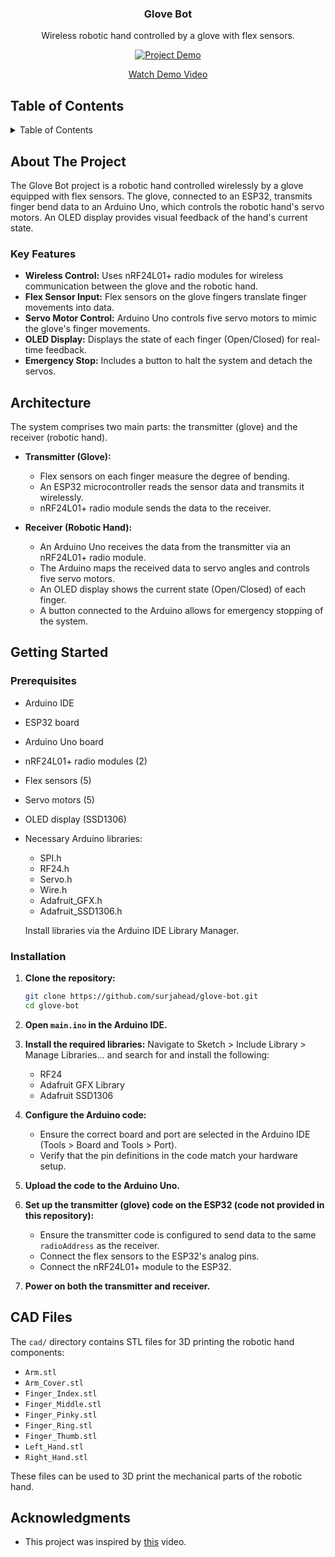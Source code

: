 <div align="center">
  
<h3 align="center">Glove Bot</h3>

  <p align="center">
    Wireless robotic hand controlled by a glove with flex sensors.
    <br />
  </p>
</div>

<!-- REMOVE THIS IF YOU DON'T HAVE A DEMO -->
<!-- TIP: You can alternatively directly upload a video up to 100MB by dropping it in while editing the README on GitHub. This displays a video player directly on GitHub instead of making it so that you have to click an image/link -->
<p align="center">
  <a href="https://youtu.be/sKcfIg82iaY">
    <img src="assets/demo.gif" alt="Project Demo">
  </a>
</p>
<p align="center">
  <a href="https://youtu.be/sKcfIg82iaY">Watch Demo Video</a>
</p>


## Table of Contents

<details>
  <summary>Table of Contents</summary>
  <ol>
    <li>
      <a href="#about-the-project">About The Project</a>
      <ul>
        <li><a href="#key-features">Key Features</a></li>
      </ul>
    </li>
    <li><a href="#architecture">Architecture</a></li>
    <li>
      <a href="#getting-started">Getting Started</a>
      <ul>
        <li><a href="#prerequisites">Prerequisites</a></li>
        <li><a href="#installation">Installation</a></li>
      </ul>
    </li>
    <li><a href="#cad-files">CAD Files</a></li>
    <li><a href="#acknowledgments">Acknowledgments</a></li>
  </ol>
</details>

## About The Project

The Glove Bot project is a robotic hand controlled wirelessly by a glove equipped with flex sensors. The glove, connected to an ESP32, transmits finger bend data to an Arduino Uno, which controls the robotic hand's servo motors. An OLED display provides visual feedback of the hand's current state.

### Key Features

- **Wireless Control:** Uses nRF24L01+ radio modules for wireless communication between the glove and the robotic hand.
- **Flex Sensor Input:** Flex sensors on the glove fingers translate finger movements into data.
- **Servo Motor Control:** Arduino Uno controls five servo motors to mimic the glove's finger movements.
- **OLED Display:** Displays the state of each finger (Open/Closed) for real-time feedback.
- **Emergency Stop:** Includes a button to halt the system and detach the servos.
## Architecture

The system comprises two main parts: the transmitter (glove) and the receiver (robotic hand).

- **Transmitter (Glove):**
  - Flex sensors on each finger measure the degree of bending.
  - An ESP32 microcontroller reads the sensor data and transmits it wirelessly.
  - nRF24L01+ radio module sends the data to the receiver.

- **Receiver (Robotic Hand):**
  - An Arduino Uno receives the data from the transmitter via an nRF24L01+ radio module.
  - The Arduino maps the received data to servo angles and controls five servo motors.
  - An OLED display shows the current state (Open/Closed) of each finger.
  - A button connected to the Arduino allows for emergency stopping of the system.

## Getting Started

### Prerequisites

- Arduino IDE
- ESP32 board
- Arduino Uno board
- nRF24L01+ radio modules (2)
- Flex sensors (5)
- Servo motors (5)
- OLED display (SSD1306)
- Necessary Arduino libraries:
  - SPI.h
  - RF24.h
  - Servo.h
  - Wire.h
  - Adafruit_GFX.h
  - Adafruit_SSD1306.h

  Install libraries via the Arduino IDE Library Manager.

### Installation

1.  **Clone the repository:**
    ```sh
    git clone https://github.com/surjahead/glove-bot.git
    cd glove-bot
    ```

2.  **Open `main.ino` in the Arduino IDE.**

3.  **Install the required libraries:**
    Navigate to Sketch > Include Library > Manage Libraries... and search for and install the following:
    - RF24
    - Adafruit GFX Library
    - Adafruit SSD1306

4.  **Configure the Arduino code:**
    - Ensure the correct board and port are selected in the Arduino IDE (Tools > Board and Tools > Port).
    - Verify that the pin definitions in the code match your hardware setup.

5.  **Upload the code to the Arduino Uno.**

6.  **Set up the transmitter (glove) code on the ESP32 (code not provided in this repository):**
    - Ensure the transmitter code is configured to send data to the same `radioAddress` as the receiver.
    - Connect the flex sensors to the ESP32's analog pins.
    - Connect the nRF24L01+ module to the ESP32.

7.  **Power on both the transmitter and receiver.**

## CAD Files

The `cad/` directory contains STL files for 3D printing the robotic hand components:

-   `Arm.stl`
-   `Arm_Cover.stl`
-   `Finger_Index.stl`
-   `Finger_Middle.stl`
-   `Finger_Pinky.stl`
-   `Finger_Ring.stl`
-   `Finger_Thumb.stl`
-   `Left_Hand.stl`
-   `Right_Hand.stl`

These files can be used to 3D print the mechanical parts of the robotic hand.

## Acknowledgments

- This project was inspired by [this](https://youtu.be/Fvg-v8FPcjg?si=RiB0s6e0aVF1fIAb) video.
